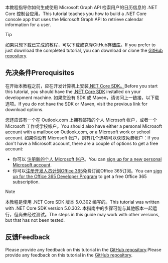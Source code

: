 <!-- markdownlint-disable MD002 MD041 -->

<span data-ttu-id="0e86d-101">本教程指导你如何生成使用 Microsoft Graph API 检索用户的日历信息的 .NET Core 控制台应用。</span><span class="sxs-lookup"><span data-stu-id="0e86d-101">This tutorial teaches you how to build a .NET Core console app that uses the Microsoft Graph API to retrieve calendar information for a user.</span></span>

> [!TIP]
> <span data-ttu-id="0e86d-102">如果只想下载已完成的教程，可以下载或克隆GitHub[存储库](https://github.com/microsoftgraph/msgraph-training-dotnet-core)。</span><span class="sxs-lookup"><span data-stu-id="0e86d-102">If you prefer to just download the completed tutorial, you can download or clone the [GitHub repository](https://github.com/microsoftgraph/msgraph-training-dotnet-core).</span></span>

## <a name="prerequisites"></a><span data-ttu-id="0e86d-103">先决条件</span><span class="sxs-lookup"><span data-stu-id="0e86d-103">Prerequisites</span></span>

<span data-ttu-id="0e86d-104">在开始本教程之前，应在开发计算机上安装[.NET Core SDK。](https://dotnet.microsoft.com/download)</span><span class="sxs-lookup"><span data-stu-id="0e86d-104">Before you start this tutorial, you should have the [.NET Core SDK](https://dotnet.microsoft.com/download) installed on your development machine.</span></span> <span data-ttu-id="0e86d-105">如果您没有 SDK 或 Maven，请访问上一链接，以下载选项。</span><span class="sxs-lookup"><span data-stu-id="0e86d-105">If you do not have the SDK or Maven, visit the previous link for download options.</span></span>

<span data-ttu-id="0e86d-106">您还应该有一个在 Outlook.com 上拥有邮箱的个人 Microsoft 帐户，或者一个 Microsoft 工作或学校帐户。</span><span class="sxs-lookup"><span data-stu-id="0e86d-106">You should also have either a personal Microsoft account with a mailbox on Outlook.com, or a Microsoft work or school account.</span></span> <span data-ttu-id="0e86d-107">如果你没有 Microsoft 帐户，则有几个选项可以获取免费帐户：</span><span class="sxs-lookup"><span data-stu-id="0e86d-107">If you don't have a Microsoft account, there are a couple of options to get a free account:</span></span>

- <span data-ttu-id="0e86d-108">你可以 [注册新的个人 Microsoft 帐户](https://signup.live.com/signup?wa=wsignin1.0&rpsnv=12&ct=1454618383&rver=6.4.6456.0&wp=MBI_SSL_SHARED&wreply=https://mail.live.com/default.aspx&id=64855&cbcxt=mai&bk=1454618383&uiflavor=web&uaid=b213a65b4fdc484382b6622b3ecaa547&mkt=E-US&lc=1033&lic=1)。</span><span class="sxs-lookup"><span data-stu-id="0e86d-108">You can [sign up for a new personal Microsoft account](https://signup.live.com/signup?wa=wsignin1.0&rpsnv=12&ct=1454618383&rver=6.4.6456.0&wp=MBI_SSL_SHARED&wreply=https://mail.live.com/default.aspx&id=64855&cbcxt=mai&bk=1454618383&uiflavor=web&uaid=b213a65b4fdc484382b6622b3ecaa547&mkt=E-US&lc=1033&lic=1).</span></span>
- <span data-ttu-id="0e86d-109">你可以[注册开发人员计划Office 365](https://developer.microsoft.com/office/dev-program)免费订阅Office 365订阅。</span><span class="sxs-lookup"><span data-stu-id="0e86d-109">You can [sign up for the Office 365 Developer Program](https://developer.microsoft.com/office/dev-program) to get a free Office 365 subscription.</span></span>

> [!NOTE]
> <span data-ttu-id="0e86d-110">本教程是使用 .NET Core SDK 版本 5.0.302 编写的。</span><span class="sxs-lookup"><span data-stu-id="0e86d-110">This tutorial was written with .NET Core SDK version 5.0.302.</span></span> <span data-ttu-id="0e86d-111">本指南中的步骤可能与其他版本一起运行，但尚未经过测试。</span><span class="sxs-lookup"><span data-stu-id="0e86d-111">The steps in this guide may work with other versions, but that has not been tested.</span></span>

## <a name="feedback"></a><span data-ttu-id="0e86d-112">反馈</span><span class="sxs-lookup"><span data-stu-id="0e86d-112">Feedback</span></span>

<span data-ttu-id="0e86d-113">Please provide any feedback on this tutorial in the [GitHub repository](https://github.com/microsoftgraph/msgraph-training-dotnet-core).</span><span class="sxs-lookup"><span data-stu-id="0e86d-113">Please provide any feedback on this tutorial in the [GitHub repository](https://github.com/microsoftgraph/msgraph-training-dotnet-core).</span></span>
